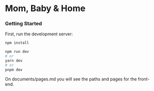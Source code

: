 # Mom, Baby & Home
### Getting Started

First, run the development server:

```bash
npm install 

npm run dev
# or
yarn dev
# or
pnpm dev
```

On documents/pages.md you will see the paths and pages for the front-end.
